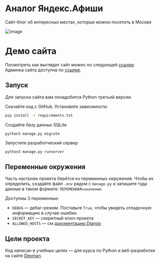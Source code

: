 # Аналог Яндекс.Афиши

Сайт-блог об интересных местах, которые можно посетить в Москве

![image](https://user-images.githubusercontent.com/35272808/200195508-a09b4822-4f5d-4f6f-bd26-5922d23b26de.png)


# Демо сайта

Посмотреть как выглядит сайт можно по следующей [ссылке](https://nicko858.pythonanywhere.com/).  
Админка сайта доступна по [ссылке](https://nicko858.pythonanywhere.com/admin). 

## Запуск

Для запуска сайта вам понадобится Python третьей версии.

Скачайте код с GitHub. Установите зависимости:

```sh
pip install -r requirements.txt
```

Создайте базу данных SQLite

```sh
python3 manage.py migrate
```

Запустите разработческий сервер

```
python3 manage.py runserver
```

## Переменные окружения

Часть настроек проекта берётся из переменных окружения. Чтобы их определить, создайте файл `.env` рядом с `manage.py` и запишите туда данные в таком формате: `ПЕРЕМЕННАЯ=значение`.

Доступны 3 переменные:
- `DEBUG` — дебаг-режим. Поставьте `True`, чтобы увидеть отладочную информацию в случае ошибки.
- `SECRET_KEY` — секретный ключ проекта
- `ALLOWED_HOSTS` — см [документацию Django](https://docs.djangoproject.com/en/3.1/ref/settings/#allowed-hosts)


## Цели проекта

Код написан в учебных целях — для курса по Python и веб-разработке на сайте [Devman](https://dvmn.org).

